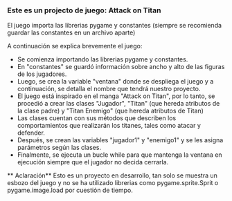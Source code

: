 ### Este es un projecto de juego: Attack on Titan 
<p>
El juego importa las librerias pygame y constantes (siempre se recomienda guardar las constantes en un archivo aparte)
</p>

<p>
A continuación se explica brevemente el juego:
</p>


- Se comienza importando las librerias pygame y constantes.
- En "constantes" se guardó información sobre ancho y alto de las figuras de los jugadores.
- Luego, se crea la variable "ventana" donde se despliega el juego y a continuación, se detalla el nombre que tendrá nuestro proyecto.
- El juego está inspirado en el manga "Attack on Titan", por lo tanto, se procedió a crear las clases "Jugador", "Titan" (que hereda atributos de la clase padre) y "Titan Enemigo" (que hereda atributos de Titan)
- Las clases cuentan con sus métodos que describen los comportamientos que realizarán los titanes, tales como atacar y defender.
- Después, se crean las variables "jugador1" y "enemigo1" y se les asigna parámetros según las clases.
- Finalmente, se ejecuta un bucle while para que mantenga la ventana en ejecución siempre que el jugador no decida cerrarla. 

<p>
** Aclaración**
Esto es un proyecto en desarrollo, tan solo se muestra un esbozo del juego y no se ha utilizado librerias como pygame.sprite.Sprit o pygame.image.load por cuestión de tiempo.
</p>


